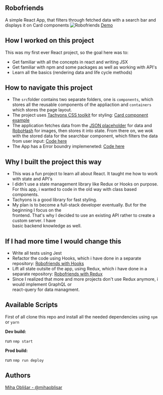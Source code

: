 ## Robofriends
A simple React App, that filters through fetched data with a search bar and displays it on Card components
![Robofriends](https://i.imgur.com/goWtZ03.png)
[Demo](https://obleey.github.io/robofriends/)

## How I worked on this project  

This was my first ever React project, so the goal here was to:
- Get familiar with all the concepts in react and writing JSX  
- Get familiar with npm and some packages as well as working with API's
- Learn all the basics (rendering data and life cycle methods)
## How to navigate this project  
- The `src`folder contains two separate folders, one is `components`, which stores all the reusable components of the appliaction and `containers` which stores the page layout.
- The project uses [Tachyons CSS toolkit](https://tachyons.io/) for styling: [Card component example](https://github.com/obleey/robofriends/blob/main/src/Components/Card.js)
- The application fetches data from the [JSON placeholder](https://jsonplaceholder.typicode.com/users) for data and [RoboHash](https://robohash.org/) for images, then stores it into state. From there on, we wok with the stored data for the searchbar component, which filters the data from user input: [Code here](https://github.com/obleey/robofriends/blob/main/src/Containers/App.js)
- The App has a Error boundry implemeneted: [Code here](https://github.com/obleey/robofriends/blob/main/src/Components/ErrorBoundry.js)
## Why I built the project this way  
- This was a fun project to learn all about React. It taught me how to work with state and API's
- I didn't use a state management library like Redux or Hooks on purpose. For this app, i wanted to code in the old way with class based components.
- Tachyons is a good library for fast styling.  
- My plan is to become a full-stack developer eventually. But for the beginning I focus on the  
frontend. That's why I decided to use an existing API rather to create a custom server. I have  
basic backend knowledge as well.  

## If I had more time I would change this  
- Write all tests using Jest
- Refactor the code using Hooks, which i have done in a separate repository: [Robofriends with Hooks](https://github.com/obleey/robofriends-hooks)
- Lift all state outsite of the app, using Redux, which i have done in a separate repository: [Robofriends with Redux](https://github.com/obleey/robofriends-redux)
- Since I realized that more and more projects don't use Redux anymore, i would implement GraphQL or  
react-query for data managment.
 
## Available Scripts  
First of all clone this repo and install all the needed dependencies using `npm` or `yarn`

**Dev build:**

run  `nmp start`

**Prod build:**

run  `nmp run deploy`

## Authors
[Miha Oblišar - @mihaoblisar](www.linkedin.com/in/miha-obli%C5%A1ar-8b177610a)
